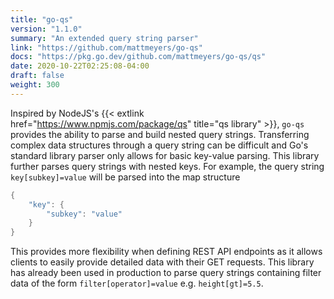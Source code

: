 ```yaml
---
title: "go-qs"
version: "1.1.0"
summary: "An extended query string parser"
link: "https://github.com/mattmeyers/go-qs"
docs: "https://pkg.go.dev/github.com/mattmeyers/go-qs/qs"
date: 2020-10-22T02:25:08-04:00
draft: false
weight: 300
---
```


Inspired by NodeJS's {{< extlink href="https://www.npmjs.com/package/qs" title="qs library" >}}, `go-qs` provides the ability to parse and build nested query strings. Transferring complex data structures through a query string can be difficult and Go's standard library parser only allows for basic key-value parsing. This library further parses query strings with nested keys. For example, the query string `key[subkey]=value` will be parsed into the map structure

```go
{
    "key": {
        "subkey": "value"
    }
}
```

This provides more flexibility when defining REST API endpoints as it allows clients to easily provide detailed data with their GET requests. This library has already been used in production to parse query strings containing filter data of the form `filter[operator]=value` e.g. `height[gt]=5.5`.